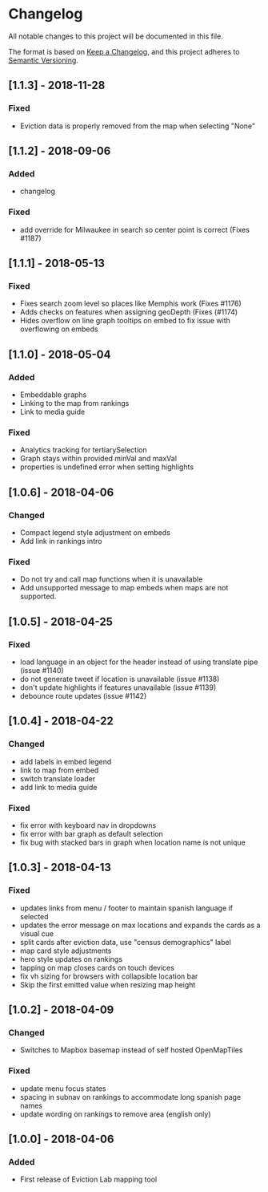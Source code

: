# Changelog
All notable changes to this project will be documented in this file.

The format is based on [Keep a Changelog](https://keepachangelog.com/en/1.0.0/),
and this project adheres to [Semantic Versioning](https://semver.org/spec/v2.0.0.html).

## [1.1.3] - 2018-11-28
### Fixed
  - Eviction data is properly removed from the map when selecting "None"

## [1.1.2] - 2018-09-06
### Added
  - changelog
### Fixed
  - add override for Milwaukee in search so center point is correct (Fixes #1187)

## [1.1.1] - 2018-05-13
### Fixed
  - Fixes search zoom level so places like Memphis work (Fixes #1176)
  - Adds checks on features when assigning geoDepth (Fixes (#1174)
  - Hides overflow on line graph tooltips on embed to fix issue with overflowing on embeds

## [1.1.0] - 2018-05-04
### Added
  - Embeddable graphs
  - Linking to the map from rankings
  - Link to media guide
### Fixed
  - Analytics tracking for tertiarySelection
  - Graph stays within provided minVal and maxVal
  - properties is undefined error when setting highlights

## [1.0.6] - 2018-04-06
### Changed
  - Compact legend style adjustment on embeds
  - Add link in rankings intro
### Fixed
  - Do not try and call map functions when it is unavailable
  - Add unsupported message to map embeds when maps are not supported.

## [1.0.5] - 2018-04-25
### Fixed
  - load language in an object for the header instead of using translate pipe (issue #1140)
  - do not generate tweet if location is unavailable (issue #1138)
  - don't update highlights if features unavailable (issue #1139)
  - debounce route updates (issue #1142)

## [1.0.4] - 2018-04-22
### Changed
  - add labels in embed legend
  - link to map from embed
  - switch translate loader
  - add link to media guide
### Fixed
  - fix error with keyboard nav in dropdowns
  - fix error with bar graph as default selection
  - fix bug with stacked bars in graph when location name is not unique

## [1.0.3] - 2018-04-13
### Fixed
  - updates links from menu / footer to maintain spanish language if selected
  - updates the error message on max locations and expands the cards as a visual cue
  - split cards after eviction data, use "census demographics" label
  - map card style adjustments
  - hero style updates on rankings
  - tapping on map closes cards on touch devices
  - fix vh sizing for browsers with collapsible location bar
  - Skip the first emitted value when resizing map height

## [1.0.2] - 2018-04-09
### Changed
  - Switches to Mapbox basemap instead of self hosted OpenMapTiles
### Fixed
  - update menu focus states
  - spacing in subnav on rankings to accommodate long spanish page names
  - update wording on rankings to remove area (english only)


## [1.0.0] - 2018-04-06
### Added
  - First release of Eviction Lab mapping tool